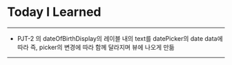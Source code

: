 # Today I Learned

---

- PJT-2 의 dateOfBirthDisplay의 레이블 내의 text를 datePicker의 date data에 따라 즉, picker의 변경에 따라 함께 달라지며 뷰에 나오게 만듦

---

